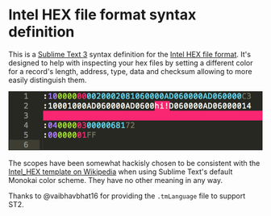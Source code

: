 Intel HEX file format syntax definition
=======================================

This is a [Sublime Text 3](https://www.sublimetext.com/3) syntax definition for
the [Intel HEX file format](https://en.wikipedia.org/wiki/Intel_HEX).
It's designed to help with inspecting your hex files by setting a different
color for a record's length, address, type, data and checksum allowing to
more easily distinguish them.

![screenshot](images/screenshot.png)

The scopes have been somewhat hackisly chosen to be consistent with the
[Intel_HEX template on Wikipedia](https://en.wikipedia.org/wiki/Template:Intel_HEX)
when using Sublime Text's default Monokai color scheme. They have no other
meaning in any way.

Thanks to @vaibhavbhat16 for providing the `.tmLanguage` file to support ST2.
